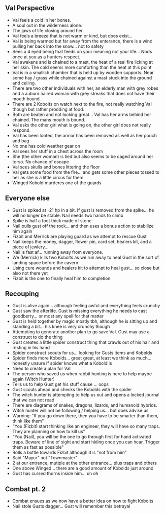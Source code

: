 ## Val Perspective

- Val feels a cold in her bones. 
- A soul out in the wilderness alone. 
- The jaws of life closing around her.
- Val feels a breeze that is not warm or kind, but does exist...
- Val is being warmed but far away from the enterance, there is a wind pulling her back into the snow... not to safety
- Sees a 4 eyed being that feeds on your meaning not your life... Nods once at you as a hunters respect.
- Val awakens and is chained to a mast, the heat of a real fire licking at her skin. The cold seems more comforting than the heat at this point
- Val is in a smallish chamber that is held up by wooden supports. Near some hay / grass while chained against a mast stuck into the ground and ceiling.
- There are two other individuals with her, an elderly man with grey robes and a auburn haired woman with grey streaks that does not have their mouth bound.
- There are 2 Kobolts on watch next to the fire, not really watching Val though but rather prodding at food.
- Both are beaten and not looking great... Val has her arms behind her chained. The mans mouth is bound.
- Val asks the other girl what is going on, the other girl does not really respond.
- Val has been looted, the armor has been removed as well as her pouch and bag
- No one has cold weather gear on
- Val sees her stuff in a chest across the room
- She (the other woman) is tied but also seems to be caged around her torso. No chance of escape
- Val sees skulls and bones littering the floor
- Val gets some food from the fire... and gets some other pieces tossed to her as she is a little circus for them.
- Winged Kobold murderes one of the guards

## Everyone else

- Gust is spiked at -21 hp in a bit. If gust is removed from the spike... he will no longer be stable. Nail needs two hands to climb
- Spike is half a foot thick made of stone
- Nail pulls gust off the rock... and then uses a bonus action to stabilize him again
- Fizbit and Merrick are playing guard as we attempt to rescue Gust
- Nail keeps the money, dagger, flower pin, card set, healers kit, and a piece of jewlery...
- Nail is fast af... running away from everyone.
- We (Merrick) kills two Kobolts as we run away to heal Gust in the sort of landing space before the cavern.
- Using cure wounds and healers kit to attempt to heal gust... so close but also not there yet
- Fizbit is the one to finally heal him to completion

## Recouping
- Gust is alive again... although feeling awful and everything feels crunchy
- Gust saw the afterlife. Gust is missing everything he needs to cast goodberry... or most any spell for that matter
- Gust is held together by magic mostly tbh, although he is sitting up and standing a bit... his knee is very crunchy though
- Attempting to generate another plan to go save Val. Gust may use a construct to do the thing
- Gust creates a little spider construct thing that crawls out of his hair and resting in his hand
- Spider construct scouts for us... looking for Gusts items and Kobolds
- Spider finds more Kobolds... great great, at least we think as much... honestly unsure if spider knows what a Kobold is
- Need to create a plan for Val
- The person who saved us when rabbit hunting is here to help maybe again (Witch Hunter)
- Tells us to help Gust get his stuff cause ... oops
- Gust scouts ahead and checks the Kobolds with the spider
- The witch hunter is attempting to help us out and opens a locked journal that we can not read
- There are diagrams of snakes, dragons, lizards, and humanoid hybrids.
- Witch hunter will not be following / helping us... but does advise us
- Warning: "If you go down there, then you have to be smarter than them, think like them"
- "You (Fizbit) start thinking like an engineer, they will have so many traps. They are planning on how to kill us"
- "You (Nail), you will be the one to go through first for hand activated traps. Beware of line of sight and start hiding once you can hear. Trigger them as fast as possible"
- Rolls a bottle towards Fizbit although it is "not from him"
- Said "Mayor" not "Townmaster"
- 2 at our entrance, mutiple at the other entrance... plus traps and others
- One above Winged... there are a good amount of Kobolds just around
- Gust has cursed thorns inside him... uh oh
## Combat pt. 2
- Combat ensues as we now have a better idea on how to fight Kobolts
- Nail stole Gusts dagger... Gust will remember this betrayal
